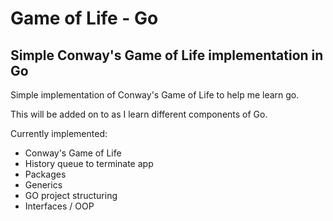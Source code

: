 # Game of Life - Go

## Simple Conway's Game of Life implementation in Go

Simple implementation of Conway's Game of Life to help me learn go.

This will be added on to as I learn different components of Go.

Currently implemented:

- Conway's Game of Life
- History queue to terminate app
- Packages
- Generics
- GO project structuring
- Interfaces / OOP